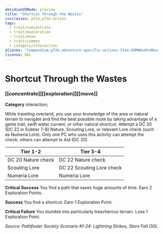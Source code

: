 ```yaml
---
obsidianUIMode: preview
title: "Shortcut Through the Wastes"
cssclasses: pf2e,pf2e-action
tags:
  - trait/concentrate
  - trait/exploration
  - trait/move
  - trait/common
  - category/interaction
aliases: "Compendium.pf2e.adventure-specific-actions.Item.O4MWAxAYxNkndVnt"
license: OGL
---
```

# Shortcut Through the Wastes

### [[concentrate]][[exploration]][[move]]

**Category** interaction; 




While traveling overland, you use your knowledge of the area or natural terrain to navigate and find the best possible route by taking advantage of a game trail, swift water current, or other natural shortcut. Attempt a DC 20 (DC 22 in Subtier 7-8) Nature, Scouting Lore, or relevant Lore check (such as Numeria Lore). Only one PC who uses this activity can attempt the check; others can attempt to Aid (DC 20).

  

| Tier 1-2 | Tier 3-4 |
| --- | --- |
| DC 20 Nature check | DC 22 Nature check |
| Scouting Lore | DC 22 Scouting Lore check |
| Numeria Lore | Numeria Lore |

**Critical Success** You find a path that saves huge amounts of time. Earn 2 Exploration Points.

**Success** You find a shortcut. Earn 1 Exploration Point.

**Critical Failure** You stumble into particularly treacherous terrain. Lose 1 Exploration Point.

*Source: Pathfinder Society Scenario #1-24: Lightning Strikes, Stars Fall*
*OGL*